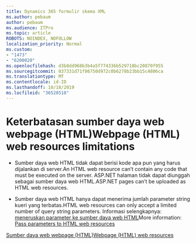 ```yaml
---
title: Dynamics 365 formulir skema XML
ms.author: pebaum
author: pebaum
ms.audience: ITPro
ms.topic: article
ROBOTS: NOINDEX, NOFOLLOW
localization_priority: Normal
ms.custom:
- "1473"
- "6200020"
ms.openlocfilehash: d3b8dd968b3b4a5f774336b529718bc20870f955
ms.sourcegitcommit: 037331d71f06750d972c0b6278b23bb15c4806ca
ms.translationtype: MT
ms.contentlocale: id-ID
ms.lasthandoff: 10/18/2019
ms.locfileid: "36528518"
---
```

# <a name="webpage-html-web-resources-limitations"></a><span data-ttu-id="fe94a-102">Keterbatasan sumber daya web webpage (HTML)</span><span class="sxs-lookup"><span data-stu-id="fe94a-102">Webpage (HTML) web resources limitations</span></span>

* <span data-ttu-id="fe94a-103">Sumber daya web HTML tidak dapat berisi kode apa pun yang harus dijalankan di server.</span><span class="sxs-lookup"><span data-stu-id="fe94a-103">An HTML web resource can’t contain any code that must be executed on the server.</span></span> <span data-ttu-id="fe94a-104">ASP.NET halaman tidak dapat diunggah sebagai sumber daya web HTML.</span><span class="sxs-lookup"><span data-stu-id="fe94a-104">ASP.NET pages can’t be uploaded as HTML web resources.</span></span>

* <span data-ttu-id="fe94a-105">Sumber daya web HTML hanya dapat menerima jumlah parameter string kueri yang terbatas.</span><span class="sxs-lookup"><span data-stu-id="fe94a-105">HTML web resources can only accept a limited number of query string parameters.</span></span> <span data-ttu-id="fe94a-106">Informasi selengkapnya: [meneruskan parameter ke sumber daya web HTML](https://docs.microsoft.com/dynamics365/customer-engagement/developer/webpage-html-web-resources#BKMK_PassingParametersToWebResources)</span><span class="sxs-lookup"><span data-stu-id="fe94a-106">More information: [Pass parameters to HTML web resources](https://docs.microsoft.com/dynamics365/customer-engagement/developer/webpage-html-web-resources#BKMK_PassingParametersToWebResources)</span></span>

[<span data-ttu-id="fe94a-107">Sumber daya web webpage (HTML)</span><span class="sxs-lookup"><span data-stu-id="fe94a-107">Webpage (HTML) web resources</span></span>](https://docs.microsoft.com/dynamics365/customer-engagement/developer/webpage-html-web-resources)
